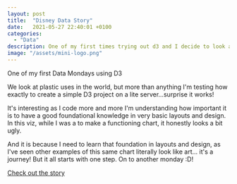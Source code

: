 ```yaml
---
layout: post
title:  "Disney Data Story"
date:   2021-05-27 22:40:01 +0100
categories:
  - "Data"
description: One of my first times trying out d3 and I decide to look at plastics
image: "/assets/mini-logo.png"
---
```


One of my first Data Mondays using D3

We look at plastic uses in the world, but more than anything I'm testing how exactly to create a simple D3 project on a lite server...surprise it works!

It's interesting as I code more and more I'm understanding how important it is to have a good foundational knowledge in very basic layouts and design. In this viz, while I was a to make a functioning chart, it honestly looks a bit ugly.

And it is because I need to learn that foundation in layouts and design, as I've seen other examples of this same chart literally look like art... it's a journey! But it all starts with one step. On to another monday :D!

<a href="https://iwuji1.github.io/Data-Monday_plastics/">Check out the story</a>
